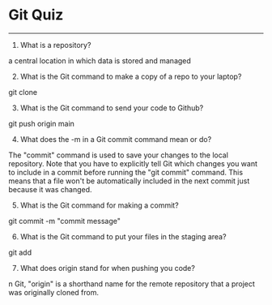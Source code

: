# Git Quiz



---

1. What is a repository?

a central location in which data is stored and managed

2. What is the Git command to make a copy of a repo to your laptop?

git clone 

3. What is the Git command to send your code to Github?

git push origin main

4. What does the -m in a Git commit command mean or do?

The "commit" command is used to save your changes to the local repository. Note that you have to explicitly tell Git which changes you want to include in a commit before running the "git commit" command. This means that a file won't be automatically included in the next commit just because it was changed.

5. What is the Git command for making a commit?

git commit -m "commit message"

6. What is the Git command to put your files in the staging area?

git add

7. What does origin stand for when pushing you code?

n Git, "origin" is a shorthand name for the remote repository that a project was originally cloned from. 
